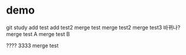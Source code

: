 # demo
git study
add test
add test2
merge test
merge test2
merge test3
바뀌나?
merge test A
merge test B

????
3333
merge test